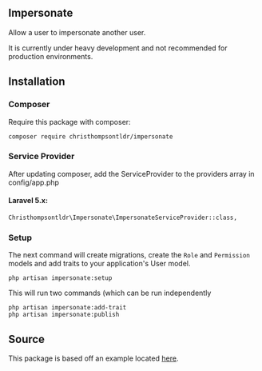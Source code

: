 ## Impersonate

Allow a user to impersonate another user.

It is currently under heavy development and not recommended for production environments.

## Installation

### Composer

Require this package with composer:

```
composer require christhompsontldr/impersonate
```

### Service Provider

After updating composer, add the ServiceProvider to the providers array in config/app.php

#### Laravel 5.x:

```
Christhompsontldr\Impersonate\ImpersonateServiceProvider::class,
```

### Setup

The next command will create migrations, create the `Role` and `Permission` models and add traits to your application's User model.

```
php artisan impersonate:setup
```

This will run two commands (which can be run independently
```
php artisan impersonate:add-trait
php artisan impersonate:publish
```

## Source

This package is based off an example located [here](http://blog.mauriziobonani.com/easily-impersonate-any-user-in-a-laravel-application/).